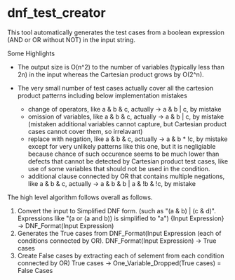# dnf_test_creator

This tool automatically generates the test cases from a boolean expression (AND or OR without NOT) in the input string.

Some Highlights
- The output size is O(n^2) to the number of variables (typically less than 2n) in the input whereas the Cartesian product grows by O(2^n).

- The very small number of test cases actually cover all the cartesion product patterns including below implementation mistakes
  - change of operators, like a & b & c, actually -> a & b | c, by mistake
  - omission of variables, like a & b & c, actually -> a & b | c, by mistake (mistaken additional variables cannot capture, but Cartesian product cases cannot cover them, so irrelavant)
  - replace with negation, like a & b & c, actually -> a & b * !c, by mistake
except for very unlikely patterns like this one, but it is negligiable because chance of such occurence seems to be much lower than defects that cannot be detected by Cartesian product test cases, like use of some variables that should not be used in the condition.
  - additional clause connected by OR that contains multiple negations, like a & b & c, actually -> a & b & b | a & !b & !c, by mistake
 
The high level algorithm follows overall as follows.

1. Convert the input to Simplified DNF form. (such as "(a & b) | (c & d)".  Expressions like "(a or (a and b)) is simplified to "a")
{Input Expression} -> DNF_Format(Input Expression)
2. Generates the True cases from DNF_Format(Input Expression (each of conditions connected by OR).
DNF_Format(Input Expression) -> True cases
4. Create False cases by extracting each of selement from each condition connected by OR)
True cases -> One_Variable_Dropped(True cases) = False Cases
